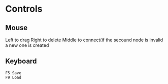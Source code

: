 # Controls

## Mouse
  Left to drag
  Right to delete
  Middle to connect(if the secound node is invalid a new one is created
  
## Keyboard
    F5 Save
    F9 Load

